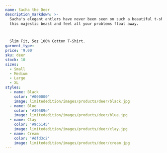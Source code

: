 ```yaml
---
name: Sacha the Deer
description_markdown: >-
  Sacha's elegant antlers have never been seen on such a beautiful t-shirt. Wear
  this majestic beast and feel all your problems float away.



  Slim Fit, 5oz 100% Cotton T-Shirt.
garment_type:
price: '9.00'
sku: deer
stock: 10
sizes:
  - Small
  - Medium
  - Large
  - XL
styles:
  - name: Black
    color: "#000000"
    image: limitededition/images/products/deer/black.jpg
  - name: Blue
    color: '#39589e'
    image: limitededition/images/products/deer/blue.jpg
  - name: Clay
    color: '#9c5145'
    image: limitededition/images/products/deer/clay.jpg
  - name: Cream
    color: '#dfd3c2'
    image: limitededition/images/products/deer/cream.jpg
---
```


